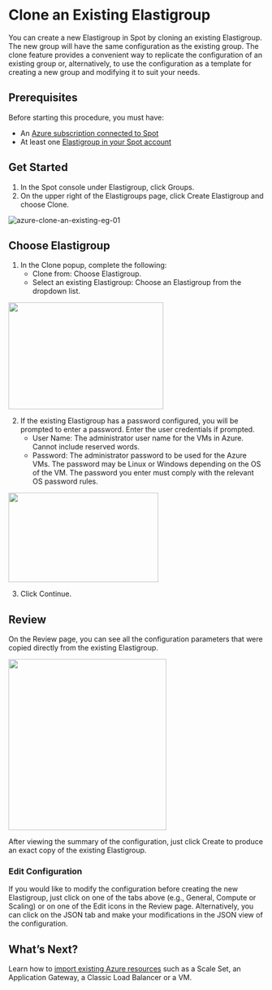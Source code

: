 # Clone an Existing Elastigroup

You can create a new Elastigroup in Spot by cloning an existing Elastigroup. The new group will have the same configuration as the existing group. The clone feature provides a convenient way to replicate the configuration of an existing group or, alternatively, to use the configuration as a template for creating a new group and modifying it to suit your needs.

## Prerequisites

Before starting this procedure, you must have:

- An [Azure subscription connected to Spot](connect-your-cloud-provider/azure-account)
- At least one [Elastigroup in your Spot account](elastigroup/getting-started/create-an-elastigroup-for-azure)

## Get Started

1. In the Spot console under Elastigroup, click Groups.
2. On the upper right of the Elastigroups page, click Create Elastigroup and choose Clone.

![azure-clone-an-existing-eg-01](https://github.com/user-attachments/assets/5d0e1b1e-b95a-48f8-8a3f-ce632159f804)

## Choose Elastigroup

1. In the Clone popup, complete the following:
   - Clone from: Choose Elastigroup.
   - Select an existing Elastigroup: Choose an Elastigroup from the dropdown list.

<img src="/elastigroup/_media/azure-clone-an-existing-eg-02.png" width="305" height="210" />

2. If the existing Elastigroup has a password configured, you will be prompted to enter a password. Enter the user credentials if prompted.
   - User Name: The administrator user name for the VMs in Azure. Cannot include reserved words.
   - Password: The administrator password to be used for the Azure VMs. The password may be Linux or Windows depending on the OS of the VM. The password you enter must comply with the relevant OS password rules.

<img src="/elastigroup/_media/azure-clone-an-existing-eg-03.png" width="295" height="176" />

3. Click Continue.

## Review

On the Review page, you can see all the configuration parameters that were copied directly from the existing Elastigroup.

<img src="/elastigroup/_media/azure-clone-an-existing-eg-04.png" width="311" height="336" />

After viewing the summary of the configuration, just click Create to produce an exact copy of the existing Elastigroup.

### Edit Configuration

If you would like to modify the configuration before creating the new Elastigroup, just click on one of the tabs above (e.g., General, Compute or Scaling) or on one of the Edit icons in the Review page. Alternatively, you can click on the JSON tab and make your modifications in the JSON view of the configuration.

## What’s Next?

Learn how to [import existing Azure resources](elastigroup/azure/getting-started/import-an-existing-azure-resource) such as a Scale Set, an Application Gateway, a Classic Load Balancer or a VM.
